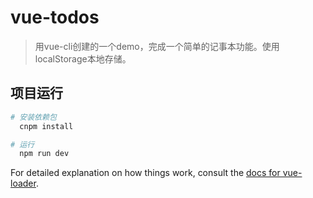 # vue-todos

> 用vue-cli创建的一个demo，完成一个简单的记事本功能。使用localStorage本地存储。

## 项目运行

``` bash
# 安装依赖包
  cnpm install

# 运行
  npm run dev

```



For detailed explanation on how things work, consult the [docs for vue-loader](http://vuejs.github.io/vue-loader).

